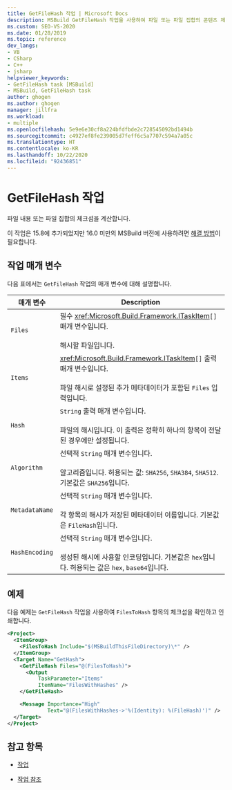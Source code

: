```yaml
---
title: GetFileHash 작업 | Microsoft Docs
description: MSBuild GetFileHash 작업을 사용하여 파일 또는 파일 집합의 콘텐츠 체크섬을 계산하는 방법을 알아봅니다.
ms.custom: SEO-VS-2020
ms.date: 01/28/2019
ms.topic: reference
dev_langs:
- VB
- CSharp
- C++
- jsharp
helpviewer_keywords:
- GetFileHash task [MSBuild]
- MSBuild, GetFileHash task
author: ghogen
ms.author: ghogen
manager: jillfra
ms.workload:
- multiple
ms.openlocfilehash: 5e9e6e30cf8a224bfdfbde2c728545092bd1494b
ms.sourcegitcommit: c4927ef8fe239005d7feff6c5a7707c594a7a05c
ms.translationtype: HT
ms.contentlocale: ko-KR
ms.lasthandoff: 10/22/2020
ms.locfileid: "92436851"
---
```

# <a name="getfilehash-task"></a>GetFileHash 작업

파일 내용 또는 파일 집합의 체크섬을 계산합니다.

이 작업은 15.8에 추가되었지만 16.0 미만의 MSBuild 버전에 사용하려면 [해결 방법](https://github.com/Microsoft/msbuild/pull/3999#issuecomment-458193272)이 필요합니다.

## <a name="task-parameters"></a>작업 매개 변수

 다음 표에서는 `GetFileHash` 작업의 매개 변수에 대해 설명합니다.

|매개 변수|Description|
|---------------|-----------------|
|`Files`|필수 <xref:Microsoft.Build.Framework.ITaskItem>`[]` 매개 변수입니다.<br /><br />해시할 파일입니다.|
|`Items`|<xref:Microsoft.Build.Framework.ITaskItem>`[]` 출력 매개 변수입니다.<br /><br />파일 해시로 설정된 추가 메타데이터가 포함된 `Files` 입력입니다.|
|`Hash`|`String` 출력 매개 변수입니다.<br /><br />파일의 해시입니다. 이 출력은 정확히 하나의 항목이 전달된 경우에만 설정됩니다.|
|`Algorithm`|선택적 `String` 매개 변수입니다.<br /><br />알고리즘입니다. 허용되는 값: `SHA256`, `SHA384`, `SHA512`. 기본값은 `SHA256`입니다.|
|`MetadataName`|선택적 `String` 매개 변수입니다.<br /><br />각 항목의 해시가 저장된 메타데이터 이름입니다. 기본값은 `FileHash`입니다.|
|`HashEncoding`|선택적 `String` 매개 변수입니다.<br /><br />생성된 해시에 사용할 인코딩입니다. 기본값은 `hex`입니다. 허용되는 값은 `hex`, `base64`입니다.|

## <a name="example"></a>예제

다음 예제는 `GetFileHash` 작업을 사용하여 `FilesToHash` 항목의 체크섬을 확인하고 인쇄합니다.

```xml
<Project>
  <ItemGroup>
    <FilesToHash Include="$(MSBuildThisFileDirectory)\*" />
  </ItemGroup>
  <Target Name="GetHash">
    <GetFileHash Files="@(FilesToHash)">
      <Output
          TaskParameter="Items"
          ItemName="FilesWithHashes" />
    </GetFileHash>

    <Message Importance="High"
             Text="@(FilesWithHashes->'%(Identity): %(FileHash)')" />
  </Target>
</Project>
```

## <a name="see-also"></a>참고 항목

- [작업](../msbuild/msbuild-tasks.md)

- [작업 참조](../msbuild/msbuild-task-reference.md)